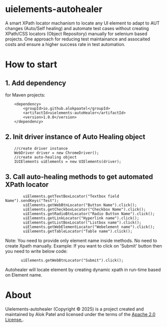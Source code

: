 # uielements-autohealer
A smart XPath locator machanism to locate any UI element to adapt to AUT changes (Auto/Self healing) and automate test cases without creating XPath/CSS locators (Object Repository) manually for selenium based projects. One approach for reducing test maintainance and assocaited costs and ensure a higher success rate in test automation.

# How to start

## 1. Add dependency

for Maven projects:

        <dependency>
            <groupId>io.github.alokpaatel</groupId>
            <artifactId>uielements-autoHealer</artifactId>
            <version>1.0.0</version>
        </dependency>

## 2. Init driver instance of Auto Healing object

        //create driver instance
        WebDriver driver = new ChromeDriver();
        //create auto-healing object
        IUIElements uiElements = new UIElements(driver);

## 3. Call auto-healing methods to get automated XPath locator

            uiElements.getTextBoxLocator("Textbox field Name").sendKeys("Test");
            uiElements.getWebBtnLocator("Button Name").click();
            uiElements.getCheckboxLocator("Checkbox Name").click();
            uiElements.getRadioBtnLocator("Radio Button Name").click();
            uiElements.getLinkLocator("Hyperlink name").click();
            uiElements.getListBoxLocator("Listbox name").click();
            uiElements.getWebElementLocator("Webelement name").click();
            uiElements.getTableLocator("Table name").click();

  Note: You need to provide only element name inside methods. No need to create Xpath manually.
  Example: If you want to click on 'Submit' button then you need to write below code:
  
           uiElements.getWebBtnLocator("Submit").click();
           
  Autohealer will locate element by creating dynamic xpath in run-time based on Element name.


# About
Uielements-autohealer (Copyright © 2025) is a project created and maintained by Alok Patel and licensed under the terms of the [Apache 2.0 License.](https://www.apache.org/licenses/LICENSE-2.0).
           

  



